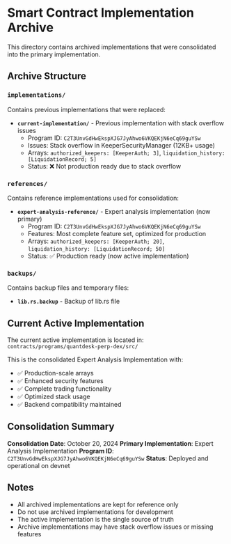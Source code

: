 # Smart Contract Implementation Archive

This directory contains archived implementations that were consolidated into the primary implementation.

## Archive Structure

### `implementations/`
Contains previous implementations that were replaced:

- **`current-implementation/`** - Previous implementation with stack overflow issues
  - Program ID: `C2T3UnvGdHwEkspXJG7JyAhwo6VKQEKjN6eCq69guYSw`
  - Issues: Stack overflow in KeeperSecurityManager (12KB+ usage)
  - Arrays: `authorized_keepers: [KeeperAuth; 3]`, `liquidation_history: [LiquidationRecord; 5]`
  - Status: ❌ Not production ready due to stack overflow

### `references/`
Contains reference implementations used for consolidation:

- **`expert-analysis-reference/`** - Expert analysis implementation (now primary)
  - Program ID: `C2T3UnvGdHwEkspXJG7JyAhwo6VKQEKjN6eCq69guYSw`
  - Features: Most complete feature set, optimized for production
  - Arrays: `authorized_keepers: [KeeperAuth; 20]`, `liquidation_history: [LiquidationRecord; 50]`
  - Status: ✅ Production ready (now active implementation)

### `backups/`
Contains backup files and temporary files:

- **`lib.rs.backup`** - Backup of lib.rs file

## Current Active Implementation

The current active implementation is located in:
`contracts/programs/quantdesk-perp-dex/src/`

This is the consolidated Expert Analysis Implementation with:
- ✅ Production-scale arrays
- ✅ Enhanced security features
- ✅ Complete trading functionality
- ✅ Optimized stack usage
- ✅ Backend compatibility maintained

## Consolidation Summary

**Consolidation Date**: October 20, 2024
**Primary Implementation**: Expert Analysis Implementation
**Program ID**: `C2T3UnvGdHwEkspXJG7JyAhwo6VKQEKjN6eCq69guYSw`
**Status**: Deployed and operational on devnet

## Notes

- All archived implementations are kept for reference only
- Do not use archived implementations for development
- The active implementation is the single source of truth
- Archive implementations may have stack overflow issues or missing features
